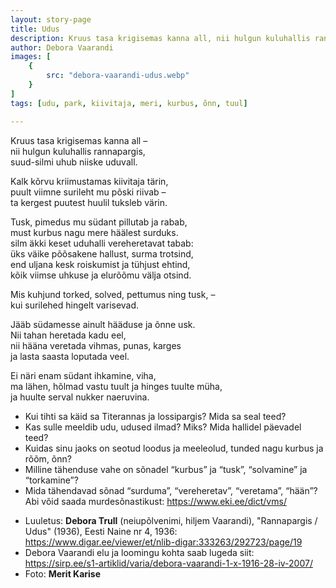 ```yaml
---
layout: story-page
title: Udus
description: Kruus tasa krigisemas kanna all, nii hulgun kuluhallis rannapargis, suud silmi uhub niiske uduvall.
author: Debora Vaarandi
images: [
    {
        src: "debora-vaarandi-udus.webp"
    }
]
tags: [udu, park, kiivitaja, meri, kurbus, õnn, tuul]

---
```


<!-- # {{$doc.title}} -->

Kruus tasa krigisemas kanna all – \
nii hulgun kuluhallis rannapargis, \
suud-silmi uhub niiske uduvall.

Kalk kõrvu kriimustamas kiivitaja tärin, \
puult viimne surileht mu põski riivab – \
ta kergest puutest huulil tuksleb värin.

Tusk, pimedus mu südant pillutab ja rabab, \
must kurbus nagu mere häälest surduks. \
silm äkki keset uduhalli vereheretavat tabab: \
üks väike põõsakene hallust, surma trotsind, \
end uljana kesk roiskumist ja tühjust ehtind, \
kõik viimse uhkuse ja elurõõmu välja otsind.

Mis kuhjund torked, solved, pettumus ning tusk, – \
kui surilehed hingelt varisevad. 

Jääb südamesse ainult hääduse ja õnne usk. \
Nii tahan heretada kadu eel, \
nii hääna veretada vihmas, punas, karges \
ja lasta saasta loputada veel.

Ei näri enam südant ihkamine, viha, \
ma lähen, hõlmad vastu tuult ja hinges tuulte müha, \
ja huulte serval nukker naeruvina.


<story-author :author="author"></story-author>
<!-- <story-dictionary :terms="frontmatter.dictionary" /> -->

<details-wrapper summary="Mis mõtted tekkisid?">

- Kui tihti sa käid sa Titerannas ja lossipargis? Mida sa seal teed?
- Kas sulle meeldib udu, udused ilmad? Miks? Mida hallidel päevadel teed?
- Kuidas sinu jaoks on seotud loodus ja meeleolud, tunded nagu kurbus ja rõõm, õnn? 
- Milline tähenduse vahe on sõnadel “kurbus” ja “tusk”, “solvamine” ja “torkamine”?
- Mida tähendavad sõnad “surduma”, “vereheretav”, “veretama”, “hään”? Abi võid saada murdesõnastikust: https://www.eki.ee/dict/vms/

</details-wrapper>


<details-wrapper summary="Allikad" class="text-sm" icon="icon-park-outline:document-folder">

- Luuletus: **Debora Trull** (neiupõlvenimi, hiljem Vaarandi), "Rannapargis / Udus" (1936), Eesti Naine nr 4, 1936: https://www.digar.ee/viewer/et/nlib-digar:333263/292723/page/19
- Debora Vaarandi elu ja loomingu kohta saab lugeda siit: https://sirp.ee/s1-artiklid/varia/debora-vaarandi-1-x-1916-28-iv-2007/ 
- Foto: **Merit Karise**

</details-wrapper>
